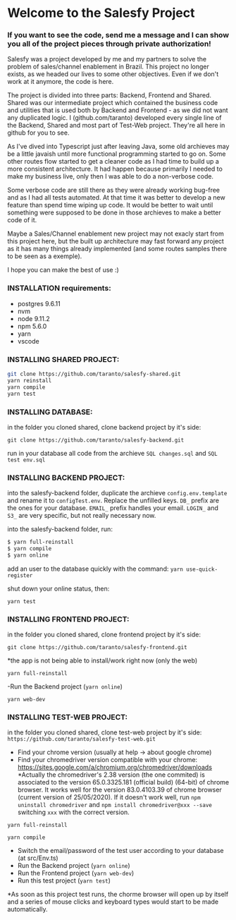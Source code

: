 # Welcome to the Salesfy Project

### If you want to see the code, send me a message and I can show you all of the project pieces through private authorization!

Salesfy was a project developed by me and my partners to solve the problem of sales/channel enablement in Brazil. This project no longer exists, as we headed our lives to some other objectives. Even if we don't work at it anymore, the code is here.

The project is divided into three parts: Backend, Frontend and Shared. Shared was our intermediate project which contained the business code and utilities that is used both by Backend and Frontend - as we did not want any duplicated logic. I (github.com/taranto) developed every single line of the Backend, Shared and most part of Test-Web project. They're all here in github for you to see.

As I've dived into Typescript just after leaving Java, some old archieves may be a little javaish until more functional programming started to go on. Some other routes flow started to get a cleaner code as I had time to build up a more consistent architecture. It had happen because primarily I needed to make my business live, only then I was able to do a non-verbose code. 

Some verbose code are still there as they were already working bug-free and as I had all tests automated. At that time it was better to develop a new feature than spend time wiping up code. It would be better to wait until something were supposed to be done in those archieves to make a better code of it.

Maybe a Sales/Channel enablement new project may not exacly start from this project here, but the built up architecture may fast forward any project as it has many things already implemented (and some routes samples there to be seen as a exemple).

I hope you can make the best of use :)

### INSTALLATION requirements:
* postgres 9.6.11
* nvm
* node 9.11.2
* npm 5.6.0
* yarn
* vscode

### INSTALLING SHARED PROJECT:

```sh
git clone https://github.com/taranto/salesfy-shared.git
yarn reinstall
yarn compile
yarn test
```

### INSTALLING DATABASE:

in the folder you cloned shared, clone backend project by it's side:

`git clone https://github.com/taranto/salesfy-backend.git`

run in your database all code from the archieve `SQL changes.sql` and `SQL test env.sql`

### INSTALLING BACKEND PROJECT:

into the salesfy-backend folder, duplicate the archieve `config.env.template` and rename it to `configTest.env`. Replace the unfilled keys.
`DB_` prefix are the ones for your database. `EMAIL_` prefix handles your email. `LOGIN_` and `S3_` are very specific, but not really necessary now. 

into the salesfy-backend folder, run:
```sh
$ yarn full-reinstall
$ yarn compile
$ yarn online
```

add an user to the database quickly with the command: `yarn use-quick-register`

shut down your online status, then:

`yarn test`

### INSTALLING FRONTEND PROJECT:

in the folder you cloned shared, clone frontend project by it's side:

`git clone https://github.com/taranto/salesfy-frontend.git`

*the app is not being able to install/work right now (only the web)

`yarn full-reinstall`

-Run the Backend project (`yarn online`)

`yarn web-dev`

### INSTALLING TEST-WEB PROJECT:
in the folder you cloned shared, clone test-web project by it's side:
`https://github.com/taranto/salesfy-test-web.git`
* Find your chrome version (usually at help -> about google chrome)
* Find your chromedriver version compatible with your chrome: https://sites.google.com/a/chromium.org/chromedriver/downloads
*Actually the chromedriver's 2.38 version (the one commited) is associated to the version 65.0.3325.181 (official build) (64-bit) of chrome browser. It works well for the version 83.0.4103.39 of chrome browser (current version of 25/05/2020). If it doesn't work well, run `npm uninstall chromedriver` and `npm install chromedriver@xxx --save` switching `xxx` with the correct version.

`yarn full-reinstall`

`yarn compile`

* Switch the email/password of the test user according to your database (at src/Env.ts)
* Run the Backend project (`yarn online`)
* Run the Frontend project (`yarn web-dev`)
* Run this test project (`yarn test`)

*As soon as this project test runs, the chorme browser will open up by itself and a series of mouse clicks and keyboard types would start to be made automatically.
